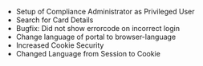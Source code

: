 - Setup of Compliance Administrator as Privileged User
- Search for Card Details
- Bugfix: Did not show errorcode on incorrect login
- Change language of portal to browser-language
- Increased Cookie Security
- Changed Language from Session to Cookie